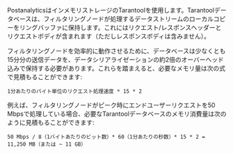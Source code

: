 PostanalyticsはインメモリストレージのTarantoolを使用します。Tarantoolデータベースは、フィルタリングノードが処理するデータストリームのローカルコピーをリングバッファに保持します。これにはリクエスト/レスポンスヘッダーとリクエストボディが含まれます（ただしレスポンスボディは含みません）。

フィルタリングノードを効率的に動作させるために、データベースは少なくとも15分分の送信データを、データシリアライゼーションの約2倍のオーバーヘッド込みで保持する必要があります。これらを踏まえると、必要なメモリ量は次の式で見積もることができます:

```
1分あたりのバイト単位のリクエスト処理速度 * 15 * 2
```

例えば、フィルタリングノードがピーク時にエンドユーザーリクエストを50 Mbpsで処理している場合、必要なTarantoolデータベースのメモリ消費量は次のように見積もることができます:

```
50 Mbps / 8（1バイトあたりのビット数）* 60（1分あたりの秒数）* 15 * 2 = 11,250 MB（または ~ 11 GB）
```